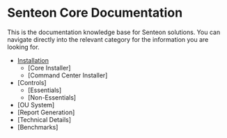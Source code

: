 # Senteon Core Documentation
This is the documentation knowledge base for Senteon solutions. You can navigate directly into the relevant category for the information you are looking for. 

- [Installation](installation.md)
  - [Core Installer]
  - [Command Center Installer]
- [Controls]
  - [Essentials]
  - [Non-Essentials]
- [OU System]
- [Report Generation]
- [Technical Details]
-   [Benchmarks]
